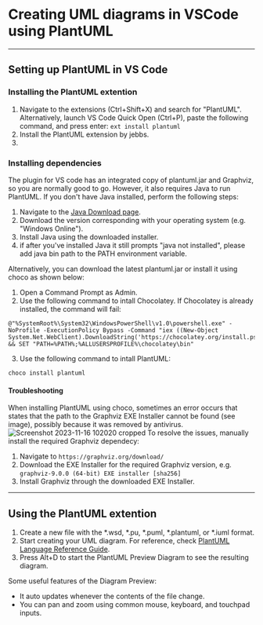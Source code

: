 # Creating UML diagrams in VSCode using PlantUML
---
## Setting up PlantUML in VS Code
### Installing the PlantUML extention
1. Navigate to the extensions (Ctrl+Shift+X) and search for "PlantUML". Alternatively, launch VS Code Quick Open (Ctrl+P), paste the following command, and press enter:
```ext install plantuml```
2. Install the PlantUML extension by jebbs.
3. 
### Installing dependencies
The plugin for VS code has an integrated copy of plantuml.jar and Graphviz, so you are normally good to go. However, it also requires Java to run PlantUML. 
If you don't have Java installed, perform the following steps:
1. Navigate to the [Java Download page](https://www.java.com/en/download/manual.jsp).
2. Download the version corresponding with your operating system (e.g. "Windows Online").
3. Install Java using the downloaded installer.
4. if after you've installed Java it still prompts "java not installed", please add java bin path to the PATH environment variable.

Alternatively, you can download the latest plantuml.jar or install it using choco as shown below:
1. Open a Command Prompt as Admin.
2. Use the following command to intall Chocolatey. If Chocolatey is already installed, the command will fail: 
```
@"%SystemRoot%\System32\WindowsPowerShell\v1.0\powershell.exe" -NoProfile -ExecutionPolicy Bypass -Command "iex ((New-Object System.Net.WebClient).DownloadString('https://chocolatey.org/install.ps1'))" && SET "PATH=%PATH%;%ALLUSERSPROFILE%\chocolatey\bin"
```
3. Use the following command to intall PlantUML:
```
choco install plantuml
```
#### Troubleshooting
When installing PlantUML using choco, sometimes an error occurs that states that the path to the Graphviz EXE Installer cannot be found (see image), possibly because it was removed by antivirus.  
![Screenshot 2023-11-16 102020 cropped](https://github.com/SjoerdDevelops/vscode-setup-for-unity-development/assets/146742966/6ab74ef8-145d-42ed-852e-c593774eb9bc)
To resolve the issues, manually install the required Graphviz dependecy:
1. Navigate to `https://graphviz.org/download/`
2. Download the EXE Installer for the required Graphviz version, e.g. `graphviz-9.0.0 (64-bit) EXE installer [sha256]`
3. Install Graphviz through the downloaded EXE Installer.

---
## Using the PlantUML extention
1. Create a new file with the *.wsd, *.pu, *.puml, *.plantuml, or *.iuml format.
2. Start creating your UML diagram. For reference, check [PlantUML Language Reference Guide](https://plantuml.com/guide).
3. Press Alt+D to start the PlantUML Preview Diagram to see the resulting diagram. 

Some useful features of the Diagram Preview:
- It auto updates whenever the contents of the file change.
- You can pan and zoom using common mouse, keyboard, and touchpad inputs.


